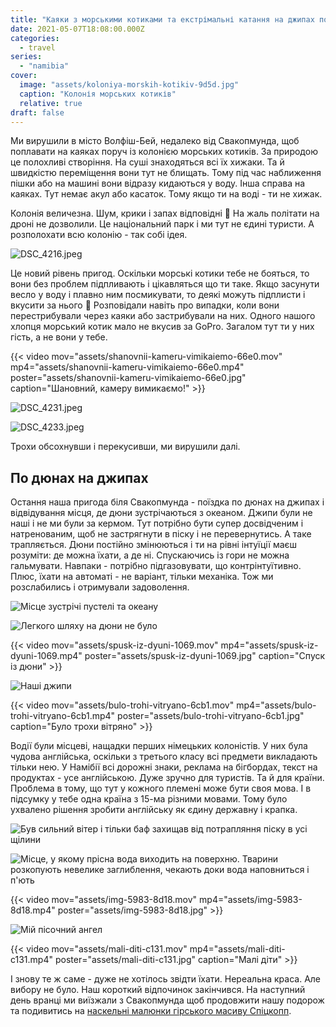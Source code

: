 ```yaml
---
title: "Каяки з морськими котиками та екстрімальні катання на джипах по дюнах"
date: 2021-05-07T18:08:00.000Z
categories:
  - travel
series:
  - "namibia"
cover:
  image: "assets/koloniya-morskih-kotikiv-9d5d.jpg"
  caption: "Колонія морських котиків"
  relative: true
draft: false
---
```


Ми вирушили в місто Волфіш-Бей, недалеко від Свакопмунда, щоб поплавати на каяках поруч із колонією морських котиків. За природою це полохливі створіння. На суші знаходяться всі їх хижаки. Та й швидкістю переміщення вони тут не блищать. Тому під час наближення пішки або на машині вони відразу кидаються у воду. Інша справа на каяках. Тут немає акул або касаток. Тому якщо ти на воді - ти не хижак.

Колонія величезна. Шум, крики і запах відповідні 🙂 На жаль політати на дроні не дозволили. Це національний парк і ми тут не єдині туристи. А розполохати всю колонію - так собі ідея.

![DSC_4216.jpeg](assets/dsc-4216-ed64.jpg)

Це новий рівень пригод. Оскільки морські котики тебе не бояться, то вони без проблем підпливають і цікавляться що ти таке. Якщо засунути весло у воду і плавно ним посмикувати, то деякі можуть підплисти і вкусити за нього 🙂 Розповідали навіть про випадки, коли вони перестрибували через каяки або застрибували на них. Одного нашого хлопця морський котик мало не вкусив за GoPro. Загалом тут ти у них гість, а не вони у тебе.

{{< video mov="assets/shanovnii-kameru-vimikaiemo-66e0.mov" mp4="assets/shanovnii-kameru-vimikaiemo-66e0.mp4" poster="assets/shanovnii-kameru-vimikaiemo-66e0.jpg" caption="Шановний, камеру вимикаємо!" >}}

![DSC_4231.jpeg](assets/dsc-4231-b456.jpg)

![DSC_4233.jpeg](assets/dsc-4233-4a30.jpg)

Трохи обсохнувши і перекусивши, ми вирушили далі.

## По дюнах на джипах

Остання наша пригода біля Свакопмунда - поїздка по дюнах на джипах і відвідування місця, де дюни зустрічаються з океаном. Джипи були не наші і не ми були за кермом. Тут потрібно бути супер досвідченим і натренованим, щоб не застрягнути в піску і не перевернутись. А таке трапляється. Дюни постійно змінюються і ти на рівні інтуїції маєш розуміти: де можна їхати, а де ні. Спускаючись із гори не можна гальмувати. Навпаки - потрібно підгазовувати, що контрінтуїтивно. Плюс, їхати на автоматі - не варіант, тільки механіка. Тож ми розслабились і отримували задоволення.

![Місце зустрічі пустелі та океану](assets/mistse-zustrichi-pusteli-ta-okeanu-b6cb.jpg "Місце зустрічі пустелі та океану")

![Легкого шляху на дюни не було](assets/legkogo-shlyahu-na-dyuni-ne-bulo-93e3.jpg "Легкого шляху на дюни не було")

{{< video mov="assets/spusk-iz-dyuni-1069.mov" mp4="assets/spusk-iz-dyuni-1069.mp4" poster="assets/spusk-iz-dyuni-1069.jpg" caption="Спуск із дюни" >}}

![Наші джипи](assets/nashi-dzhipi-1bc9.jpg "Наші джипи")

{{< video mov="assets/bulo-trohi-vitryano-6cb1.mov" mp4="assets/bulo-trohi-vitryano-6cb1.mp4" poster="assets/bulo-trohi-vitryano-6cb1.jpg" caption="Було трохи вітряно" >}}

Водії були місцеві, нащадки перших німецьких колоністів. У них була чудова англійська, оскільки з третього класу всі предмети викладають тільки нею. У Намібії всі дорожні знаки, реклама на бігбордах, текст на продуктах - усе англійською. Дуже зручно для туристів. Та й для країни. Проблема в тому, що тут у кожного племені може бути своя мова. І в підсумку у тебе одна країна з 15-ма різними мовами. Тому було ухвалено рішення зробити англійську як єдину державну і крапка.

![Був сильний вітер і тільки баф захищав від потрапляння піску в усі щілини](assets/buv-silnii-viter-i-tilki-baf-zahischav-vid-potraplyannya-pisku-v-usi-schilini-6889.jpg "Був сильний вітер і тільки баф захищав від потрапляння піску в усі щілини")

![Місце, у якому прісна вода виходить на поверхню. Тварини розкопують невелике заглиблення, чекають доки вода наповниться і п'ють](assets/mistse-u-yakomu-prisna-voda-vihodit-na-poverhnyu-tvarini-rozkopuyut-nevelike-zagliblennya-chekayut-doki-voda-napovnitsya-i-pyut-d702.jpg "Місце, у якому прісна вода виходить на поверхню. Тварини розкопують невелике заглиблення, чекають доки вода наповниться і п'ють")

{{< video mov="assets/img-5983-8d18.mov" mp4="assets/img-5983-8d18.mp4" poster="assets/img-5983-8d18.jpg" >}}

![Мій пісочний ангел](assets/mii-pisochnii-angel-e5af.jpg "Мій пісочний ангел")

{{< video mov="assets/mali-diti-c131.mov" mp4="assets/mali-diti-c131.mp4" poster="assets/mali-diti-c131.jpg" caption="Малі діти" >}}

І знову те ж саме - дуже не хотілось звідти їхати. Нереальна краса. Але вибору не було. Наш короткий відпочинок закінчився. На наступний день вранці ми виїзжали з Свакопмунда щоб продовжити нашу подорож та подивитись на [наскельні малюнки гірського масиву Спіцкопп](/posts/naskelni-malyunki-girskogo-masivu-spitskopp).
